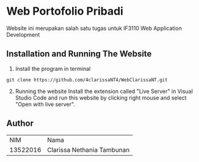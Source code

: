 # Web Portofolio Pribadi
Website ini merupakan salah satu tugas untuk IF3110 Web Application Development

## Installation and Running The Website
1. Install the program in terminal
```
git clone https://github.com/4clarissaNT4/WebClarissaNT.git
```

2. Running the website
Install the extension called "Live Server" in Visual Studio Code and run this website by clicking right mouse and select "Open with live server".

## Author
<div id="contributor">
  <strong>
    <table align="center">
      <tr>
        <td>NIM</td>
        <td>Nama</td>
      </tr>
      <tr>
        <td>13522016</td>
        <td>Clarissa Nethania Tambunan</td>
      </tr>
    </table>
  </strong>
</div>